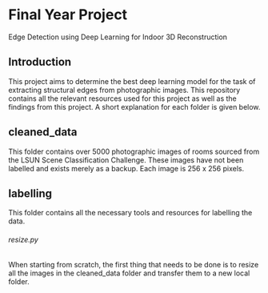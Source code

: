 # Final Year Project
Edge Detection using Deep Learning for Indoor 3D Reconstruction
## Introduction
This project aims to determine the best deep learning model for the task of extracting structural edges from photographic images. This repository contains all the relevant resources used for this project as well as the findings from this project. A short explanation for each folder is given below.
## cleaned_data
This folder contains over 5000 photographic images of rooms sourced from the LSUN Scene Classification Challenge. These images have 
not been labelled and exists merely as a backup. Each image is 256 x 256 pixels.
## labelling
This folder contains all the necessary tools and resources for labelling the data. 
###### resize.py
When starting from scratch, the first thing that needs to be done is to resize all the images in the cleaned_data folder and transfer them to a new local folder. 
